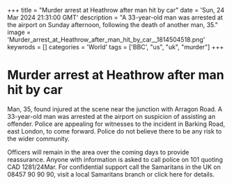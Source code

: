 +++
title = "Murder arrest at Heathrow after man hit by car"
date = 'Sun, 24 Mar 2024 21:31:00 GMT'
description = "A 33-year-old man was arrested at the airport on Sunday afternoon, following the death of another man, 35."
image = 'Murder_arrest_at_Heathrow_after_man_hit_by_car__1814504518.png'
keywrods =  []
categories = 'World'
tags = ['BBC', "us", "uk", "murder"]
+++

# Murder arrest at Heathrow after man hit by car

Man, 35, found injured at the scene near the junction with Arragon Road.
A 33-year-old man was arrested at the airport on suspicion of assisting an offender.
Police are appealing for witnesses to the incident in Barking Road, east London, to come forward.
Police do not believe there to be any risk to the wider community.

Officers will remain in the area over the coming days to provide reassurance.
Anyone with information is asked to call police on 101 quoting CAD 1281/24Mar.
For confidential support call the Samaritans in the UK on 08457 90 90 90, visit a local Samaritans branch or click here for details.


